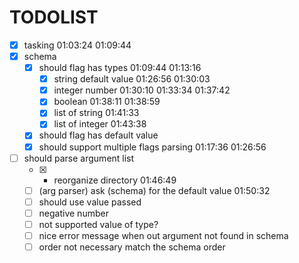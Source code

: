 # TODOLIST

- [x] tasking 01:03:24 01:09:44
- [x] schema
  - [x] should flag has types 01:09:44 01:13:16
    - [x] string default value 01:26:56 01:30:03
    - [x] integer number 01:30:10 01:33:34 01:37:42
    - [x] boolean 01:38:11 01:38:59
    - [x] list of string 01:41:33
    - [x] list of integer 01:43:38
  - [x] should flag has default value
  - [x] should support multiple flags parsing 01:17:36 01:26:56
- [ ] should parse argument list
  - [x] - reorganize directory 01:46:49
  * [ ] (arg parser) ask (schema) for the default value 01:50:32
  * [ ] should use value passed
  * [ ] negative number
  * [ ] not supported value of type?
  * [ ] nice error message when out argument not found in schema
  * [ ] order not necessary match the schema order
